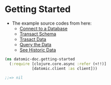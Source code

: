# Getting Started

* The example source codes from here: 
	* [Connect to a Database](http://docs.datomic.com/getting-started/connect-to-a-database.html)
	* [Transact Schema](http://docs.datomic.com/getting-started/transact-schema.html)
	* [Trasact Data](http://docs.datomic.com/getting-started/transact-data.html)
	* [Query the Data](http://docs.datomic.com/getting-started/query-the-data.html)
	* [See Historic Data](http://docs.datomic.com/getting-started/see-historic-data.html)
 

```clojure
(ns datomic-doc.getting-started
  (:require [clojure.core.async :refer (<!!)]
            [datomic.client :as client]))
```

```clojure
;;=> nil
```

